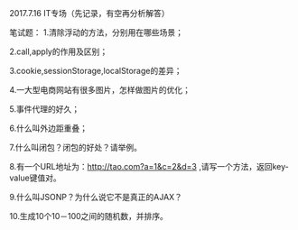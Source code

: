 2017.7.16 IT专场（先记录，有空再分析解答）

笔试题：
1.清除浮动的方法，分别用在哪些场景；

2.call,apply的作用及区别；

3.cookie,sessionStorage,localStorage的差异；

4.一大型电商网站有很多图片，怎样做图片的优化；

5.事件代理的好久；

6.什么叫外边距重叠；

7.什么叫闭包？闭包的好处？请举例。

8.有一个URL地址为：http://tao.com?a=1&c=2&d=3 ,请写一个方法，返回key-value键值对。

9.什么叫JSONP？为什么说它不是真正的AJAX？

10.生成10个10－100之间的随机数，并排序。
